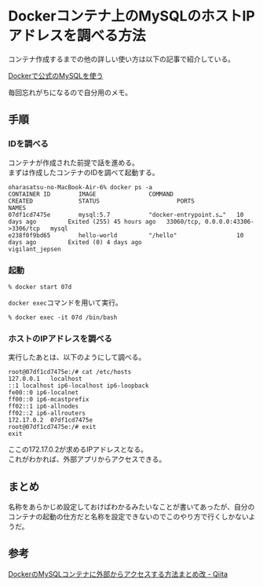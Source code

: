 # Dockerコンテナ上のMySQLのホストIPアドレスを調べる方法  
コンテナ作成するまでの他の詳しい使い方は以下の記事で紹介している。  

[Dockerで公式のMySQLを使う](https://leck-tech.com/docker/docker-mysql)  

毎回忘れがちになるので自分用のメモ。  
## 手順  
### IDを調べる  
コンテナが作成された前提で話を進める。  
まずは作成したコンテナのIDを調べて起動する。   

```
oharasatsu-no-MacBook-Air-6% docker ps -a
CONTAINER ID        IMAGE               COMMAND                  CREATED             STATUS                      PORTS                                NAMES
07df1cd7475e        mysql:5.7           "docker-entrypoint.s…"   10 days ago         Exited (255) 45 hours ago   33060/tcp, 0.0.0.0:43306->3306/tcp   mysql
e238f0f9bd65        hello-world         "/hello"                 10 days ago         Exited (0) 4 days ago                                            vigilant_jepsen
```

### 起動  

```
% docker start 07d
```
`docker exec`コマンドを用いて実行。  
```
% docker exec -it 07d /bin/bash
```
### ホストのIPアドレスを調べる  
実行したあとは、以下のようにして調べる。  

```
root@07df1cd7475e:/# cat /etc/hosts
127.0.0.1	localhost
::1	localhost ip6-localhost ip6-loopback
fe00::0	ip6-localnet
ff00::0	ip6-mcastprefix
ff02::1	ip6-allnodes
ff02::2	ip6-allrouters
172.17.0.2	07df1cd7475e
root@07df1cd7475e:/# exit
exit
```
ここの172.17.0.2が求めるIPアドレスとなる。  
これがわかれば、外部アプリからアクセスできる。  
## まとめ  
名称をあらかじめ設定しておけばわかるみたいなことが書いてあったが、自分のコンテナの起動の仕方だと名称を設定できないのでこのやり方で行くしかないようだ。  

## 参考  

[DockerのMySQLコンテナに外部からアクセスする方法まとめ改 - Qiita](https://qiita.com/saken649/items/00e752d89f2a6c5a82f6)
